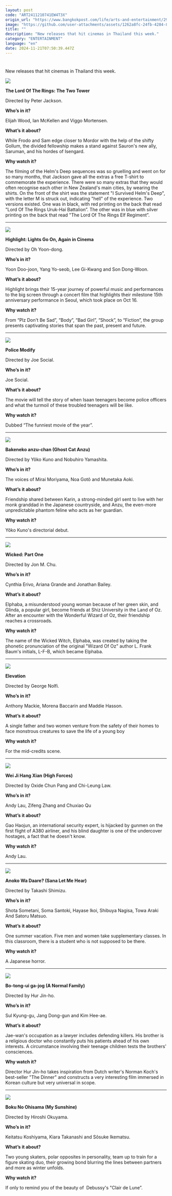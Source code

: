 ```yaml
---
layout: post
code: "ART2411210741EW4T3X"
origin_url: "https://www.bangkokpost.com/life/arts-and-entertainment/2906175/new-movies-out-this-week-nov-21-27"
image: "https://github.com/user-attachments/assets/1262a8fc-24fb-4284-8eaa-e4b3e66d2fc2"
title: ""
description: "New releases that hit cinemas in Thailand this week."
category: "ENTERTAINMENT"
language: "en"
date: 2024-11-21T07:50:39.447Z
---
```


# 

New releases that hit cinemas in Thailand this week.

![](https://github.com/user-attachments/assets/df79c20a-e39f-4ca6-bf36-33e4caead284)

**The Lord Of The Rings: The Two Tower**

Directed by Peter Jackson.

**Who’s in it?**

Elijah Wood, Ian McKellen and Viggo Mortensen.

**What’s it about?**

While Frodo and Sam edge closer to Mordor with the help of the shifty Gollum, the divided fellowship makes a stand against Sauron's new ally, Saruman, and his hordes of Isengard. 

**Why watch it?**

The filming of the Helm's Deep sequences was so gruelling and went on for so many months, that Jackson gave all the extras a free T-shirt to commemorate the experience. There were so many extras that they would often recognise each other in New Zealand's main cities, by wearing the shirts. On the front of the shirt was the statement "I Survived Helm's Deep", with the letter M is struck out, indicating "hell" of the experience. Two versions existed. One was in black, with red printing on the back that read "Lord Of The Rings Uruk-Hai Battalion”. The other was in blue with silver printing on the back that read "The Lord Of The Rings Elf Regiment”.

* * *

![](https://github.com/user-attachments/assets/5a3984ec-6808-4d88-864e-d1b30ede95c9)

**Highlight: Lights Go On, Again in Cinema**

Directed by Oh Yoon-dong. 

**Who’s in it?**

Yoon Doo-joon, Yang Yo-seob, Lee Gi-Kwang and Son Dong-Woon. 

**What’s it about?**

Highlight brings their 15-year journey of powerful music and performances to the big screen through a concert film that highlights their milestone 15th anniversary performance in Seoul, which took place on Oct 16. 

**Why watch it?**

From “Plz Don't Be Sad”, “Body”, “Bad Girl”, “Shock”, to “Fiction”, the group presents captivating stories that span the past, present and future.

* * *

![](https://static.bangkokpost.com/media/content/20241121/5354000.jpg)

**Police Modify**

Directed by Joe Social.

**Who’s in it?**

Joe Social. 

**What’s it about?**

The movie will tell the story of when Isaan teenagers become police officers and what the turmoil of these troubled teenagers will be like.

**Why watch it?**

Dubbed “The funniest movie of the year”. 

* * *

![](https://github.com/user-attachments/assets/a5c89faf-0c51-4729-8b18-b1bfec72289d)

**Bakeneko anzu-chan (Ghost Cat Anzu)**

Directed by Yôko Kuno and Nobuhiro Yamashita.

**Who’s in it?**

The voices of Mirai Moriyama, Noa Gotô and Munetaka Aoki.

**What’s it about?**

Friendship shared between Karin, a strong-minded girl sent to live with her monk granddad in the Japanese countryside, and Anzu, the even-more unpredictable phantom feline who acts as her guardian.

**Why watch it?**

Yôko Kuno's directorial debut. 

* * *

![](https://github.com/user-attachments/assets/05fcf8e1-4151-47f5-ac49-025e33ce3637)

**Wicked: Part One**

Directed by Jon M. Chu.

**Who’s in it?**

Cynthia Erivo, Ariana Grande and Jonathan Bailey.

**What’s it about?**

Elphaba, a misunderstood young woman because of her green skin, and Glinda, a popular girl, become friends at Shiz University in the Land of Oz. After an encounter with the Wonderful Wizard of Oz, their friendship reaches a crossroads.

**Why watch it?**

The name of the Wicked Witch, Elphaba, was created by taking the phonetic pronunciation of the original "Wizard Of Oz" author L. Frank Baum's initials, L-F-B, which became Elphaba.

* * *

![](https://github.com/user-attachments/assets/b0a83de3-2294-4eac-89a1-9559a53c5570)

**Elevation**

Directed by George Nolfi.

**Who’s in it?**

Anthony Mackie, Morena Baccarin and Maddie Hasson.

**What’s it about?**

A single father and two women venture from the safety of their homes to face monstrous creatures to save the life of a young boy

**Why watch it?**

For the mid-credits scene.

* * *

![](https://github.com/user-attachments/assets/f1a841e2-0c12-4538-adeb-2cbdea9479d2)

**Wei Ji Hang Xian (High Forces)**

Directed by Oxide Chun Pang and Chi-Leung Law.

**Who’s in it?**

Andy Lau, Zifeng Zhang and Chuxiao Qu

**What’s it about?**

Gao Haojun, an international security expert, is hijacked by gunmen on the first flight of A380 airliner, and his blind daughter is one of the undercover hostages, a fact that he doesn't know.

**Why watch it?**

Andy Lau.  

* * *

![](https://github.com/user-attachments/assets/1450492d-6ea0-4f0a-b1c6-c4b855042602)

**Anoko Wa Daare? (Sana Let Me Hear)**

Directed by Takashi Shimizu.

**Who’s in it?**

Shota Sometani, Soma Santoki, Hayase Ikoi, Shibuya Nagisa, Towa Araki And Satoru Matsuo.

**What’s it about?**

One summer vacation. Five men and women take supplementary classes. In this classroom, there is a student who is not supposed to be there.

**Why watch it?**

A Japanese horror.

* * *

![](https://static.bangkokpost.com/media/content/20241121/5354037.jpg)

**Bo-tong-ui ga-jog (A Normal Family)**

Directed by Hur Jin-ho.

**Who’s in it?**

Sul Kyung-gu, Jang Dong-gun and Kim Hee-ae.

**What’s it about?**

Jae-wan's occupation as a lawyer includes defending killers. His brother is a religious doctor who constantly puts his patients ahead of his own interests. A circumstance involving their teenage children tests the brothers' consciences.

**Why watch it?**

Director Hur Jin-ho takes inspiration from Dutch writer's Norman Koch's best-seller "The Dinner" and constructs a very interesting film immersed in Korean culture but very universal in scope.

* * *

![](https://static.bangkokpost.com/media/content/20241121/5354045.jpg)

**Boku No Ohisama (My Sunshine)**

Directed by Hiroshi Okuyama.

**Who’s in it?**

Keitatsu Koshiyama, Kiara Takanashi and Sôsuke Ikematsu.

**What’s it about?**

Two young skaters, polar opposites in personality, team up to train for a figure skating duo, their growing bond blurring the lines between partners and more as winter unfolds.

**Why watch it?**

If only to remind you of the beauty of  Debussy's "Clair de Lune”.